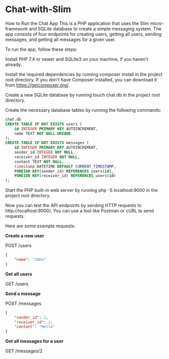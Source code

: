 # Chat-with-Slim

How to Run the Chat App
This is a PHP application that uses the Slim micro-framework and SQLite database to create a simple messaging system. The app consists of four endpoints for creating users, getting all users, sending messages, and getting all messages for a given user.

To run the app, follow these steps:

Install PHP 7.4 or newer and SQLite3 on your machine, if you haven't already.

Install the required dependencies by running composer install in the project root directory. If you don't have Composer installed, you can download it from https://getcomposer.org/.

Create a new SQLite database by running touch chat.db in the project root directory.

Create the necessary database tables by running the following commands:

```sql
chat.db
CREATE TABLE IF NOT EXISTS users (
    id INTEGER PRIMARY KEY AUTOINCREMENT,
    name TEXT NOT NULL UNIQUE
);
CREATE TABLE IF NOT EXISTS messages (
    id INTEGER PRIMARY KEY AUTOINCREMENT,
    sender_id INTEGER NOT NULL,
    receiver_id INTEGER NOT NULL,
    content TEXT NOT NULL,
    timestamp DATETIME DEFAULT CURRENT_TIMESTAMP,
    FOREIGN KEY(sender_id) REFERENCES users(id),
    FOREIGN KEY(receiver_id) REFERENCES users(id)
);

```
Start the PHP built-in web server by running php -S localhost:9000 in the project root directory.

Now you can test the API endpoints by sending HTTP requests to http://localhost:9000/. You can use a tool like Postman or cURL to send requests.

Here are some example requests:

**Create a new user**

POST /users
``` JSON
{
    "name": "John"
}
```
**Get all users**

GET /users


**Send a message**

POST /messages
``` JSON
{
    "sender_id": 1,
    "receiver_id": 2,
    "content": "Hello"
}
```
**Get all messages for a user**

GET /messages/2
